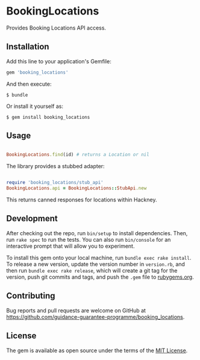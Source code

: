 # BookingLocations

Provides Booking Locations API access.

## Installation

Add this line to your application's Gemfile:

```ruby
gem 'booking_locations'
```

And then execute:

    $ bundle

Or install it yourself as:

    $ gem install booking_locations

## Usage

```ruby

BookingLocations.find(id) # returns a Location or nil

```

The library provides a stubbed adapter:

```ruby

require 'booking_locations/stub_api'
BookingLocations.api = BookingLocations::StubApi.new

```

This returns canned responses for locations within Hackney.

## Development

After checking out the repo, run `bin/setup` to install dependencies. Then, run
`rake spec` to run the tests. You can also run `bin/console` for an interactive
prompt that will allow you to experiment.

To install this gem onto your local machine, run `bundle exec rake install`. To
release a new version, update the version number in `version.rb`, and then run
`bundle exec rake release`, which will create a git tag for the version, push
git commits and tags, and push the `.gem` file to
[rubygems.org](https://rubygems.org).

## Contributing

Bug reports and pull requests are welcome on GitHub at
https://github.com/guidance-guarantee-programme/booking_locations.


## License

The gem is available as open source under the terms of the 
[MIT License](http://opensource.org/licenses/MIT).

